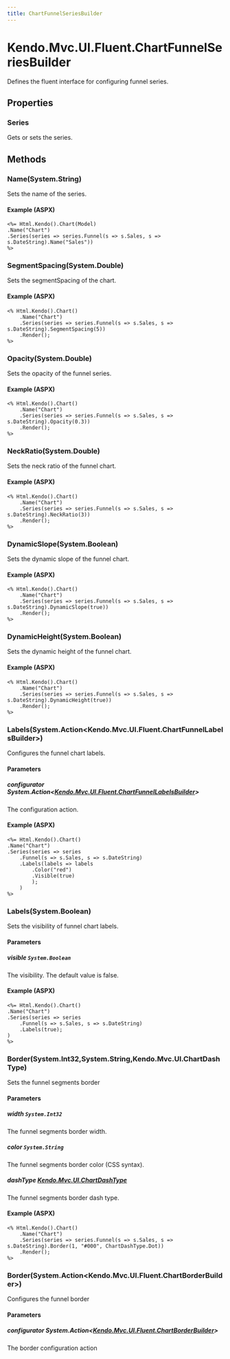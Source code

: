 ```yaml
---
title: ChartFunnelSeriesBuilder
---
```


# Kendo.Mvc.UI.Fluent.ChartFunnelSeriesBuilder
Defines the fluent interface for configuring funnel series.



## Properties


### Series

Gets or sets the series.




## Methods


### Name(System.String)
Sets the name of the series.




#### Example (ASPX)
    <%= Html.Kendo().Chart(Model)
    .Name("Chart")
    .Series(series => series.Funnel(s => s.Sales, s => s.DateString).Name("Sales"))
    %>


### SegmentSpacing(System.Double)
Sets the segmentSpacing of the chart.




#### Example (ASPX)
    <% Html.Kendo().Chart()
        .Name("Chart")
        .Series(series => series.Funnel(s => s.Sales, s => s.DateString).SegmentSpacing(5))
        .Render();
    %>


### Opacity(System.Double)
Sets the opacity of the funnel series.




#### Example (ASPX)
    <% Html.Kendo().Chart()
        .Name("Chart")
        .Series(series => series.Funnel(s => s.Sales, s => s.DateString).Opacity(0.3))
        .Render();
    %>


### NeckRatio(System.Double)
Sets the neck ratio of the funnel chart.




#### Example (ASPX)
    <% Html.Kendo().Chart()
        .Name("Chart")
        .Series(series => series.Funnel(s => s.Sales, s => s.DateString).NeckRatio(3))
        .Render();
    %>


### DynamicSlope(System.Boolean)
Sets the dynamic slope of the funnel chart.




#### Example (ASPX)
    <% Html.Kendo().Chart()
        .Name("Chart")
        .Series(series => series.Funnel(s => s.Sales, s => s.DateString).DynamicSlope(true))
        .Render();
    %>


### DynamicHeight(System.Boolean)
Sets the dynamic height of the funnel chart.




#### Example (ASPX)
    <% Html.Kendo().Chart()
        .Name("Chart")
        .Series(series => series.Funnel(s => s.Sales, s => s.DateString).DynamicHeight(true))
        .Render();
    %>


### Labels(System.Action\<Kendo.Mvc.UI.Fluent.ChartFunnelLabelsBuilder\>)
Configures the funnel chart labels.


#### Parameters

##### configurator System.Action<[Kendo.Mvc.UI.Fluent.ChartFunnelLabelsBuilder](/api/wrappers/aspnet-mvc/Kendo.Mvc.UI.Fluent/ChartFunnelLabelsBuilder)>
The configuration action.




#### Example (ASPX)
    <%= Html.Kendo().Chart()
    .Name("Chart")
    .Series(series => series
        .Funnel(s => s.Sales, s => s.DateString)
        .Labels(labels => labels
            .Color("red")
            .Visible(true)
            );
        )
    %>


### Labels(System.Boolean)
Sets the visibility of funnel chart labels.


#### Parameters

##### visible `System.Boolean`
The visibility. The default value is false.




#### Example (ASPX)
    <%= Html.Kendo().Chart()
    .Name("Chart")
    .Series(series => series
        .Funnel(s => s.Sales, s => s.DateString)
        .Labels(true);
    )
    %>


### Border(System.Int32,System.String,Kendo.Mvc.UI.ChartDashType)
Sets the funnel segments border


#### Parameters

##### width `System.Int32`
The funnel segments border width.

##### color `System.String`
The funnel segments border color (CSS syntax).

##### dashType [Kendo.Mvc.UI.ChartDashType](/api/wrappers/aspnet-mvc/Kendo.Mvc.UI/ChartDashType)
The funnel segments border dash type.




#### Example (ASPX)
    <% Html.Kendo().Chart()
        .Name("Chart")
        .Series(series => series.Funnel(s => s.Sales, s => s.DateString).Border(1, "#000", ChartDashType.Dot))
        .Render();
    %>


### Border(System.Action\<Kendo.Mvc.UI.Fluent.ChartBorderBuilder\>)
Configures the funnel border


#### Parameters

##### configurator System.Action<[Kendo.Mvc.UI.Fluent.ChartBorderBuilder](/api/wrappers/aspnet-mvc/Kendo.Mvc.UI.Fluent/ChartBorderBuilder)>
The border configuration action






